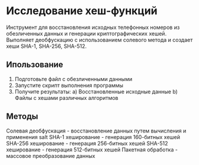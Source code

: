 # Исследование хеш-функций
Инструмент для восстановления исходных телефонных номеров из обезличенных данных и генерации криптографических хешей. Выполняет деобфускацию с использованием солевого метода и создает хеши SHA-1, SHA-256, SHA-512.

## Ипользование
1) Подготовьте файл с обезличенными данными
2) Запустите скрипт выполнения программы
3) Получите результаты:
   а) Восстановленные исходные данные
   b) Файлы с хешами различных алгоритмов

## Методы
Солевая деобфускация - восстановление данных путем вычисления и применения salt
SHA-1 хеширование - генерация 160-битных хешей
SHA-256 хеширование - генерация 256-битных хешей
SHA-512 хеширование - генерация 512-битных хешей
Пакетная обработка - массовое преобразование данных
